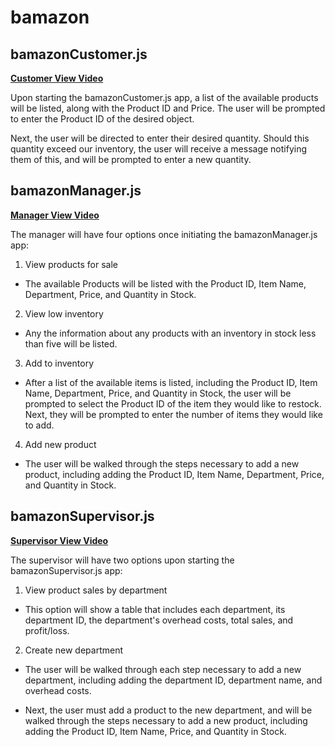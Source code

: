 # bamazon

## bamazonCustomer.js

**[Customer View Video](bamazonBideos/bamazonCustomer.mov)**

Upon starting the bamazonCustomer.js app, a list of the available products will be listed, along with the Product ID  and Price. The user will be prompted to enter the Product ID of the desired object. 

Next, the user will be directed to enter their desired quantity. Should this quantity exceed our inventory, the user will receive a message notifying them of this, and will be prompted to enter a new quantity.

## bamazonManager.js

**[Manager View Video](bamazonBideos/bamazonManager.mov)**

The manager will have four options once initiating the bamazonManager.js app:

1. View products for sale
* The available Products will be listed with the Product ID, Item Name, Department, Price, and Quantity in Stock.

2. View low inventory
* Any the information about any products with an inventory in stock less than five will be listed.

3. Add to inventory
* After a list of the available items is listed, including the Product ID, Item Name, Department, Price, and Quantity in Stock, the user will be prompted to select the Product ID of the item they would like to restock. Next, they will be prompted to enter the number of items they would like to add.

4. Add new product
* The user will be walked through the steps necessary to add a new product, including adding the Product ID, Item Name, Department, Price, and Quantity in Stock.

## bamazonSupervisor.js

**[Supervisor View Video](bamazonBideos/bamazonSupervisor.mov)**

The supervisor will have two options upon starting the bamazonSupervisor.js app:

1. View product sales by department
* This option will show a table that includes each department, its department ID, the department's overhead costs, total sales, and profit/loss.

2. Create new department
* The user will be walked through each step necessary to add a new department, including adding the department ID, department name, and overhead costs.

* Next, the user must add a product to the new department, and will be walked through the steps necessary to add a new product, including adding the Product ID, Item Name, Price, and Quantity in Stock.

